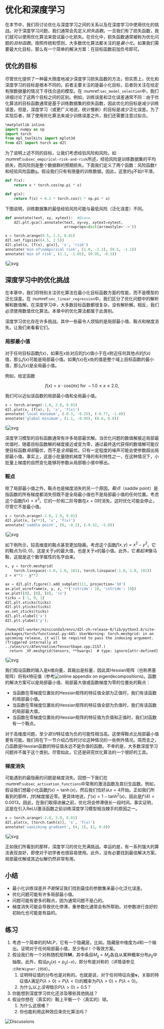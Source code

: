# 优化和深度学习

在本节中，我们将讨论优化与深度学习之间的关系以及在深度学习中使用优化的挑战。对于深度学习问题，我们通常会先定义*损失函数*。一旦我们有了损失函数，我们就可以使用优化算法来尝试最小化损失。在优化中，损失函数通常被称为优化问题的*目标函数*。按照传统和惯则，大多数优化算法都关注的是*最小化*。如果我们需要最大化目标，那么有一个简单的解决方案：在目标函数前加负号即可。

## 优化的目标

尽管优化提供了一种最大限度地减少深度学习损失函数的方法，但实质上，优化和深度学习的目标是根本不同的。前者主要关注的是最小化目标，后者则关注在给定有限数据量的情况下寻找合适的模型。在 :numref:`sec_model_selection`中，我们详细讨论了这两个目标之间的区别。例如，训练误差和泛化误差通常不同：由于优化算法的目标函数通常是基于训练数据集的损失函数，因此优化的目标是减少训练误差。但是，深度学习（或更广义地说，统计推断）的目标是减少泛化误差。为了实现后者，除了使用优化算法来减少训练误差之外，我们还需要注意过拟合。



```python
%matplotlib inline
import numpy as np
import torch
from mpl_toolkits import mplot3d
from d2l import torch as d2l
```

为了说明上述不同的目标，让我们考虑经验风险和风险。如 :numref:`subsec_empirical-risk-and-risk`所述，经验风险是训练数据集的平均损失，而风险则是整个数据群的预期损失。下面我们定义了两个函数：风险函数`f`和经验风险函数`g`。假设我们只有有限量的训练数据。因此，这里的`g`不如`f`平滑。



```python
def f(x):
    return x * torch.cos(np.pi * x)

def g(x):
    return f(x) + 0.2 * torch.cos(5 * np.pi * x)
```

下图说明，训练数据集的最低经验风险可能与最低风险（泛化误差）不同。



```python
def annotate(text, xy, xytext):  #@save
    d2l.plt.gca().annotate(text, xy=xy, xytext=xytext,
                           arrowprops=dict(arrowstyle='->'))

x = torch.arange(0.5, 1.5, 0.01)
d2l.set_figsize((4.5, 2.5))
d2l.plot(x, [f(x), g(x)], 'x', 'risk')
annotate('min of\nempirical risk', (1.0, -1.2), (0.5, -1.1))
annotate('min of risk', (1.1, -1.05), (0.95, -0.5))
```


    
!<img src="chapter_optimization/optimization-intro_files/optimization-intro_5_0.svg" alt="svg">
    


## 深度学习中的优化挑战

在本章中，我们将特别关注优化算法在最小化目标函数方面的性能，而不是模型的泛化误差。在 :numref:`sec_linear_regression`中，我们区分了优化问题中的解析解和数值解。在深度学习中，大多数目标函数都很复杂，没有解析解。相反，我们必须使用数值优化算法。本章中的优化算法都属于此类别。

深度学习优化存在许多挑战。其中一些最令人烦恼的是局部最小值、鞍点和梯度消失。让我们来看看它们。

### 局部最小值

对于任何目标函数$f(x)$，如果在$x$处对应的$f(x)$值小于在$x$附近任何其他点的$f(x)$值，那么$f(x)$可能是局部最小值。如果$f(x)$在$x$处的值是整个域上目标函数的最小值，那么$f(x)$是全局最小值。

例如，给定函数

$$f(x) = x \cdot \text{cos}(\pi x) \text{ for } -1.0 \leq x \leq 2.0,$$

我们可以近似该函数的局部最小值和全局最小值。



```python
x = torch.arange(-1.0, 2.0, 0.01)
d2l.plot(x, [f(x), ], 'x', 'f(x)')
annotate('local minimum', (-0.3, -0.25), (-0.77, -1.0))
annotate('global minimum', (1.1, -0.95), (0.6, 0.8))
```


    
!<img src="chapter_optimization/optimization-intro_files/optimization-intro_7_0.svg" alt="svg">
    


深度学习模型的目标函数通常有许多局部最优解。当优化问题的数值解接近局部最优值时，随着目标函数解的梯度接近或变为零，通过最终迭代获得的数值解可能仅使目标函数*局部*最优，而不是*全局*最优。只有一定程度的噪声可能会使参数超出局部最小值。事实上，这是小批量随机梯度下降的有利特性之一，在这种情况下，小批量上梯度的自然变化能够将参数从局部极小值中移出。

### 鞍点

除了局部最小值之外，鞍点也是梯度消失的另一个原因。*鞍点*（saddle point）是指函数的所有梯度都消失但既不是全局最小值也不是局部最小值的任何位置。考虑这个函数$f(x) = x^3$。它的一阶和二阶导数在$x=0$时消失。这时优化可能会停止，尽管它不是最小值。



```python
x = torch.arange(-2.0, 2.0, 0.01)
d2l.plot(x, [x**3], 'x', 'f(x)')
annotate('saddle point', (0, -0.2), (-0.52, -5.0))
```


    
!<img src="chapter_optimization/optimization-intro_files/optimization-intro_9_0.svg" alt="svg">
    


如下例所示，较高维度的鞍点甚至更加隐蔽。考虑这个函数$f(x, y) = x^2 - y^2$。它的鞍点为$(0, 0)$。这是关于$y$的最大值，也是关于$x$的最小值。此外，它*看起来*像马鞍，这就是这个数学属性的名字由来。



```python
x, y = torch.meshgrid(
    torch.linspace(-1.0, 1.0, 101), torch.linspace(-1.0, 1.0, 101))
z = x**2 - y**2

ax = d2l.plt.figure().add_subplot(111, projection='3d')
ax.plot_wireframe(x, y, z, **{'rstride': 10, 'cstride': 10})
ax.plot([0], [0], [0], 'rx')
ticks = [-1, 0, 1]
d2l.plt.xticks(ticks)
d2l.plt.yticks(ticks)
ax.set_zticks(ticks)
d2l.plt.xlabel('x')
d2l.plt.ylabel('y');
```

    /home/d2l-worker/miniconda3/envs/d2l-zh-release-0/lib/python3.8/site-packages/torch/functional.py:445: UserWarning: torch.meshgrid: in an upcoming release, it will be required to pass the indexing argument. (Triggered internally at  ../aten/src/ATen/native/TensorShape.cpp:2157.)
      return _VF.meshgrid(tensors, **kwargs)  # type: ignore[attr-defined]



    
!<img src="chapter_optimization/optimization-intro_files/optimization-intro_11_1.svg" alt="svg">
    


我们假设函数的输入是$k$维向量，其输出是标量，因此其Hessian矩阵（也称黑塞矩阵）将有$k$特征值（参考<img src="https://d2l.ai/chapter_appendix-mathematics-for-deep-learning/eigendecomposition.html" alt="online appendix on eigendecompositions">)。函数的解决方案可以是局部最小值、局部最大值或函数梯度为零的位置处的鞍点：

* 当函数在零梯度位置处的Hessian矩阵的特征值全部为正值时，我们有该函数的局部最小值。
* 当函数在零梯度位置处的Hessian矩阵的特征值全部为负值时，我们有该函数的局部最大值。
* 当函数在零梯度位置处的Hessian矩阵的特征值为负值和正值时，我们对函数有一个鞍点。

对于高维度问题，至少*部分*特征值为负的可能性相当高。这使得鞍点比局部最小值更有可能。我们将在下一节介绍凸性时讨论这种情况的一些例外情况。简而言之，凸函数是Hessian函数的特征值永远不是负值的函数。不幸的是，大多数深度学习问题并不属于这个类别。尽管如此，它还是研究优化算法的一个很好的工具。

### 梯度消失

可能遇到的最隐蔽的问题是梯度消失。回想一下我们在 :numref:`subsec_activation_functions`中常用的激活函数及其衍生函数。例如，假设我们想最小化函数$f(x) = \tanh(x)$，然后我们恰好从$x = 4$开始。正如我们所看到的那样，$f$的梯度接近零。更具体地说，$f'(x) = 1 - \tanh^2(x)$，因此是$f'(4) = 0.0013$。因此，在我们取得进展之前，优化将会停滞很长一段时间。事实证明，这是在引入ReLU激活函数之前训练深度学习模型相当棘手的原因之一。



```python
x = torch.arange(-2.0, 5.0, 0.01)
d2l.plot(x, [torch.tanh(x)], 'x', 'f(x)')
annotate('vanishing gradient', (4, 1), (2, 0.0))
```


    
!<img src="chapter_optimization/optimization-intro_files/optimization-intro_13_0.svg" alt="svg">
    


正如我们所看到的那样，深度学习的优化充满挑战。幸运的是，有一系列强大的算法表现良好，即使对于初学者也很容易使用。此外，没有必要找到最佳解决方案。局部最优解或其近似解仍然非常有用。

## 小结

* 最小化训练误差并*不能*保证我们找到最佳的参数集来最小化泛化误差。
* 优化问题可能有许多局部最小值。
* 问题可能有更多的鞍点，因为通常问题不是凸的。
* 梯度消失可能会导致优化停滞，重参数化通常会有所帮助。对参数进行良好的初始化也可能是有益的。

## 练习

1. 考虑一个简单的的MLP，它有一个隐藏层，比如，隐藏层中维度为$d$和一个输出。证明对于任何局部最小值，至少有$d！$个等效方案。
1. 假设我们有一个对称随机矩阵$\mathbf{M}$，其中条目$M_{ij} = M_{ji}$各自从某种概率分布$p_{ij}$中抽取。此外，假设$p_{ij}(x) = p_{ij}(-x)$，即分布是对称的（详情请参见 :cite:`Wigner.1958`）。
    1. 证明特征值的分布也是对称的。也就是说，对于任何特征向量$\mathbf{v}$，关联的特征值$\lambda$满足$P(\lambda > 0) = P(\lambda < 0)$的概率为$P(\lambda > 0) = P(\lambda < 0)$。
    1. 为什么以上*没有*暗示$P(\lambda > 0) = 0.5$？
1. 你能想到深度学习优化还涉及哪些其他挑战？
1. 假设你想在（真实的）鞍上平衡一个（真实的）球。
    1. 为什么这很难？
    1. 你也能利用这种效应来优化算法吗？


<img src="https://discuss.d2l.ai/t/3841" alt="Discussions">

